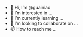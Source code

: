 - 👋 Hi, I’m @guainiao
- 👀 I’m interested in ...
- 🌱 I’m currently learning ...
- 💞️ I’m looking to collaborate on ...
- 📫 How to reach me ...

<!---
guainiao/guainiao is a ✨ special ✨ repository because its `README.md` (this file) appears on your GitHub profile.
You can click the Preview link to take a look at your changes.
--->
